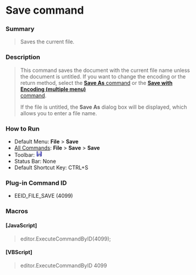 # Save command

### Summary

> Saves the current file.

### Description

> This command saves the document with the current file name unless the document
> is untitled. If you want to change the encoding or the return
> method, select the [**Save As** command](file_save_as) or
> the [**Save with Encoding (multiple menu)** \
> command](file_save_defined).
>
> If the file is untitled, the **Save As** dialog box will be displayed, which allows you to enter a file name.

### How to Run

- Default Menu: **File** \> **Save**
- [All Commands](../tools/all_commands): **File** \> **Save**
\> **Save**
- Toolbar: ![](../../images/filesave.gif)
- Status Bar: None
- Default Shortcut Key: CTRL+S

### Plug-in Command ID

- EEID\_FILE\_SAVE (4099)

### Macros

#### \[JavaScript\]

> editor.ExecuteCommandByID(4099);

#### \[VBScript\]

> editor.ExecuteCommandByID 4099
